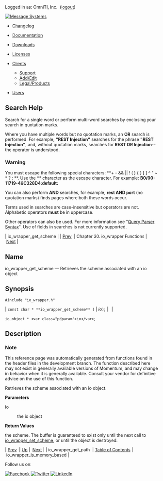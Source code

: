 Logged in as: OmniTI, Inc.  ([logout](https://support.messagesystems.com/logout.php))

[![Message Systems](https://support.messagesystems.com/images/ms-white205.png)](https://support.messagesystems.com/start.php) 

*   [Changelog](https://support.messagesystems.com/start.php?show=changelog)
*   [Documentation](https://support.messagesystems.com/docs/)
*   [Downloads](https://support.messagesystems.com/start.php)

*   [Licenses](https://support.messagesystems.com/license_summary.php)
*   <a href="">Clients</a>
    *   [Support](https://support.messagesystems.com/cs.php)
    *   [Add/Edit](https://support.messagesystems.com/edit_client.php)
    *   [Legal/Products](https://support.messagesystems.com/edit_products.php)
*   [Users](https://support.messagesystems.com/edit_customer.php)

## Search Help

Search for a single word or perform multi-word searches by enclosing your search in quotation marks.

Where you have multiple words but no quotation marks, an **OR** search is performed. For example, **"REST Injection"** searches for the phrase **"REST Injection"**, and, without quotation marks, searches for **REST OR Injection**--the operator is understood.

### Warning

You must escape the following special characters: **+ - && || ! ( ) { } [ ] ^ " ~ * ? : \**. Use the **\** character as the escape character. For example: **B0/00-11719-46C328D4\:default\:**

You can also perform **AND** searches, for example, **rest AND port** (no quotation marks) finds pages where both these words occur.

Terms used in searches are case-insensitive but operators are not. Alphabetic operators **must** be in uppercase.

Other operators can also be used. For more information see "[Query Parser Syntax](https://lucene.apache.org/core/old_versioned_docs/versions/3_0_0/queryparsersyntax.html)". Use of fields in searches is not currently supported.

| io_wrapper_get_scheme |
| [Prev](apis.io_wrapper_get_path.php)  | Chapter 30. io_wrapper Functions |  [Next](apis.io_wrapper_is_memory_based.php) |

<a name="apis.io_wrapper_get_scheme"></a>
## Name

io_wrapper_get_scheme — Retrieves the scheme associated with an io object

## Synopsis

`#include "io_wrapper.h"`

| `const char * **io_wrapper_get_scheme** (` | <var class="pdparam">io</var>`)`; |   |

`io_object * <var class="pdparam">io</var>`;<a name="idp26291744"></a>
## Description

### Note

This reference page was automatically generated from functions found in the header files in the development branch. The function described here may not exist in generally available versions of Momentum, and may change in behavior when it is generally available. Consult your vendor for definitive advice on the use of this function.

Retrieves the scheme associated with an io object.

**Parameters**

<dl class="variablelist">

<dt>io</dt>

<dd>

the io object

</dd>

</dl>

**Return Values**

the scheme. The buffer is guaranteed to exist only until the next call to [io_wrapper_set_scheme](apis.io_wrapper_set_scheme.php "io_wrapper_set_scheme"), or until the object is destroyed.

| [Prev](apis.io_wrapper_get_path.php)  | [Up](io_wrapper.php) |  [Next](apis.io_wrapper_is_memory_based.php) |
| io_wrapper_get_path  | [Table of Contents](index.php) |  io_wrapper_is_memory_based |

Follow us on:

[![Facebook](https://support.messagesystems.com/images/icon-facebook.png)](http://www.facebook.com/messagesystems) [![Twitter](https://support.messagesystems.com/images/icon-twitter.png)](http://twitter.com/#!/MessageSystems) [![LinkedIn](https://support.messagesystems.com/images/icon-linkedin.png)](http://www.linkedin.com/company/message-systems)